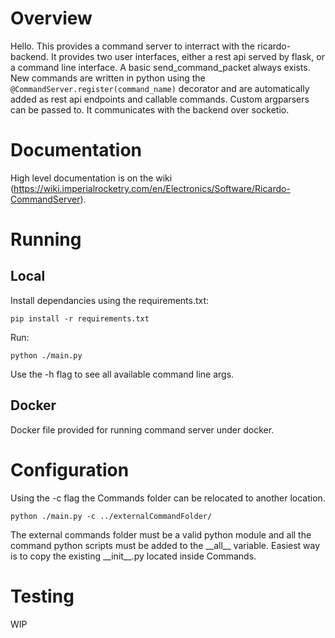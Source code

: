 # Overview

Hello. This provides a command server to interract with the ricardo-backend. It provides two user interfaces, either a rest api served by flask, or a command line interface. A basic send_command_packet always exists. New commands are written in python using the `@CommandServer.register(command_name)` decorator and are automatically added as rest api endpoints and callable commands. Custom argparsers can be passed to. It communicates with the backend over socketio.

# Documentation
High level documentation is on the wiki (https://wiki.imperialrocketry.com/en/Electronics/Software/Ricardo-CommandServer).

# Running 
## Local
Install dependancies using the requirements.txt:
```
pip install -r requirements.txt
```

Run:

```
python ./main.py
```

Use the -h flag to see all available command line args.

## Docker
Docker file provided for running command server under docker.

# Configuration
Using the -c flag the Commands folder can be relocated to another location.
```
python ./main.py -c ../externalCommandFolder/
```
The external commands folder must be a valid python module and all the command python scripts must be added to the \_\_all\_\_ variable. Easiest way is to copy the existing \_\_init\_\_.py located inside Commands.

# Testing 
WIP
